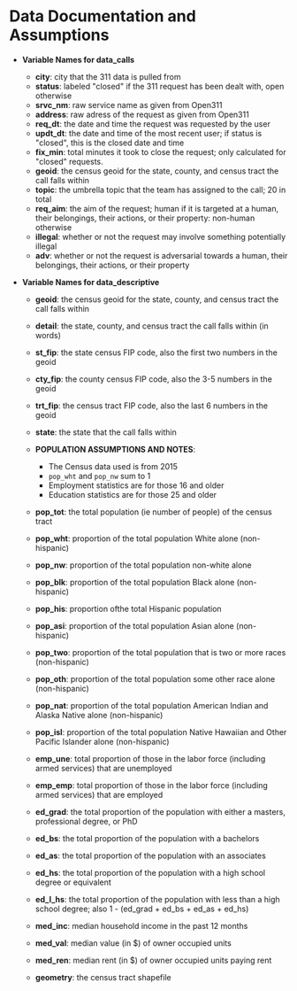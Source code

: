 # Data Documentation and Assumptions

* __Variable Names for data_calls__
	* __city__: city that the 311 data is pulled from
	* __status__: labeled "closed" if the 311 request has been dealt with, open otherwise
	* __srvc_nm__: raw service name as given from Open311
	* __address__: raw adress of the request as given from Open311
	* __req_dt__: the date and time the request was requested by the user
	* __updt_dt__: the date and time of the most recent user; if status is "closed", this is the closed date and time
	* __fix_min__: total minutes it took to close the request; only calculated for "closed" requests.
	* __geoid__: the census geoid for the state, county, and census tract the call falls within
	* __topic__: the umbrella topic that the team has assigned to the call; 20 in total
	* __req_aim__: the aim of the request; human if it is targeted at a human, their belongings, their actions, or their property: non-human otherwise
	* __illegal__: whether or not the request may involve something potentially illegal
	* __adv__: whether or not the request is adversarial towards a human, their belongings, their actions, or their property

* __Variable Names for data_descriptive__
	* __geoid__: the census geoid for the state, county, and census tract the call falls within
	* __detail__: the state, county, and census tract the call falls within (in words)
	* __st_fip__: the state census FIP code, also the first two numbers in the geoid
	* __cty_fip__: the county census FIP code, also the 3-5 numbers in the geoid
	* __trt_fip__: the census tract FIP code, also the last 6 numbers in the geoid
	* __state__: the state that the call falls within
	
	* __POPULATION ASSUMPTIONS AND NOTES__:
		* The Census data used is from 2015
		* `pop_wht` and `pop_nw` sum to 1
		* Employment statistics are for those 16 and older
		* Education statistics are for those 25 and older
	* __pop_tot__: the total population (ie number of people) of the census tract
	* __pop_wht__: proportion of the total population White alone (non-hispanic)
	* __pop_nw__: proportion of the total population non-white alone
	* __pop_blk__: proportion of the total population Black alone (non-hispanic)
	* __pop_his__: proportion ofthe total Hispanic population
	* __pop_asi__: proportion of the total population Asian alone (non-hispanic)
	* __pop_two__: proportion of the total population that is two or more races (non-hispanic)
	* __pop_oth__: proportion of the total population some other race alone (non-hispanic)
	* __pop_nat__: proportion of the total population American Indian and Alaska Native alone (non-hispanic)
	* __pop_isl__: proportion of the total population Native Hawaiian and Other Pacific Islander alone (non-hispanic)
 	* __emp_une__: total proportion of those in the labor force (including armed services) that are unemployed
 	* __emp_emp__: total proportion of those in the labor force (including armed services) that are employed
 	* __ed_grad__: the total proportion of the population with either a masters, professional degree, or PhD
 	* __ed_bs__: the total proportion of the population with a bachelors
 	* __ed_as__: the total proportion of the population with an associates
 	* __ed_hs__: the total proportion of the population with a high school degree or equivalent
 	* __ed_l_hs__: the total proportion of the population with less than a high school degree; also 1 - (ed_grad + ed_bs + ed_as + ed_hs)
 	* __med_inc__: median household income in the past 12 months
 	* __med_val__: median value (in $) of owner occupied units
 	* __med_ren__: median rent (in $) of owner occupied units paying rent
 	* __geometry__: the census tract shapefile